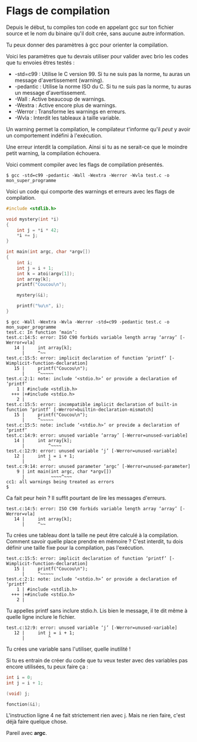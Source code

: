 # Flags de compilation

Depuis le début, tu compiles ton code en appelant gcc sur ton fichier source et
le nom du binaire qu'il doit crée, sans aucune autre information.

Tu peux donner des paramètres à gcc pour orienter la compilation.

Voici les paramètres que tu devrais utiliser pour valider avec brio les codes
que tu envoies êtres testés :

* -std=c99 : Utilise le C version 99. Si tu ne suis pas la norme, tu auras un message d'avertissement (warning).
* -pedantic : Utilise la norme ISO du C. Si tu ne suis pas la norme, tu auras un message d'avertissement.
* -Wall : Active beaucoup de warnings.
* -Wextra : Active encore plus de warnings.
* -Werror : Transforme les warnings en erreurs.
* -Wvla : Interdit les tableaux à taille variable.

Un warning permet la compilation, le compilateur t'informe qu'il *peut* y avoir
un comportement indéfini à l'exécution.

Une erreur interdit la compilation. Ainsi si tu as ne serait-ce que le moindre
petit warning, la compilation échouera.

Voici comment compiler avec les flags de compilation présentés.

```text
$ gcc -std=c99 -pedantic -Wall -Wextra -Werror -Wvla test.c -o mon_super_programme
```

Voici un code qui comporte des warnings et erreurs avec les flags de
compilation.

```c
#include <stdlib.h>

void mystery(int *i)
{
    int j = *i * 42;
    *i += j;
}

int main(int argc, char *argv[])
{
    int i;
    int j = i + 1;
    int k = atoi(argv[1]);
    int array[k];
    printf("Coucou\n");

    mystery(&i);

    printf("%u\n", i);
}
```
```text
$ gcc -Wall -Wextra -Wvla -Werror -std=c99 -pedantic test.c -o mon_super_programme
test.c: In function ‘main’:
test.c:14:5: error: ISO C90 forbids variable length array ‘array’ [-Werror=vla]
   14 |     int array[k];
      |     ^~~
test.c:15:5: error: implicit declaration of function ‘printf’ [-Wimplicit-function-declaration]
   15 |     printf("Coucou\n");
      |     ^~~~~~
test.c:2:1: note: include ‘<stdio.h>’ or provide a declaration of ‘printf’
    1 | #include <stdlib.h>
  +++ |+#include <stdio.h>
    2 |
test.c:15:5: error: incompatible implicit declaration of built-in function ‘printf’ [-Werror=builtin-declaration-mismatch]
   15 |     printf("Coucou\n");
      |     ^~~~~~
test.c:15:5: note: include ‘<stdio.h>’ or provide a declaration of ‘printf’
test.c:14:9: error: unused variable ‘array’ [-Werror=unused-variable]
   14 |     int array[k];
      |         ^~~~~
test.c:12:9: error: unused variable ‘j’ [-Werror=unused-variable]
   12 |     int j = i + 1;
      |         ^
test.c:9:14: error: unused parameter ‘argc’ [-Werror=unused-parameter]
    9 | int main(int argc, char *argv[])
      |          ~~~~^~~~
cc1: all warnings being treated as errors
$
```

Ca fait peur hein ? Il suffit pourtant de lire les messages d'erreurs.

```text
test.c:14:5: error: ISO C90 forbids variable length array ‘array’ [-Werror=vla]
   14 |     int array[k];
      |     ^~~
```

Tu crées une tableau dont la taille ne peut être calculé à la compilation.
Comment savoir quelle place prendre en mémoire ? C'est interdit, tu dois définir
une taille fixe pour la compilation, pas l'exécution.

```text
test.c:15:5: error: implicit declaration of function ‘printf’ [-Wimplicit-function-declaration]
   15 |     printf("Coucou\n");
      |     ^~~~~~
test.c:2:1: note: include ‘<stdio.h>’ or provide a declaration of ‘printf’
    1 | #include <stdlib.h>
  +++ |+#include <stdio.h>
    2 |

```

Tu appelles printf sans inclure stdio.h. Lis bien le message, il te dit même à
quelle ligne inclure le fichier.

```text
test.c:12:9: error: unused variable ‘j’ [-Werror=unused-variable]
   12 |     int j = i + 1;
      |         ^
```

Tu crées une variable sans l'utiliser, quelle inutilité !

Si tu es entrain de créer du code que tu veux tester avec des variables pas
encore utilisées, tu peux faire ça :

```c
int i = 0;
int j = i + 1;

(void) j;

fonction(&i);
```

L'instruction ligne 4 ne fait strictement rien avec j. Mais ne rien faire, c'est
déjà faire quelque chose.


Pareil avec **argc**.
